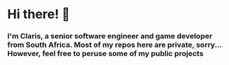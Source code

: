 # Hi there! 👋

### I'm Claris, a senior software engineer and game developer from South Africa. Most of my repos here are private, sorry... However, feel free to peruse some of my public projects

